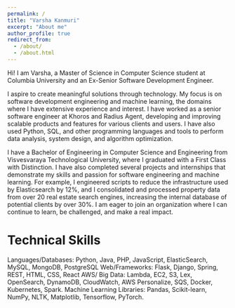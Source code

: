 ```yaml
---
permalink: /
title: "Varsha Kanmuri"
excerpt: "About me"
author_profile: true
redirect_from: 
  - /about/
  - /about.html
---
```

Hi! I am Varsha, a Master of Science in Computer Science student at Columbia University and an Ex-Senior Software Development Engineer.

I aspire to create meaningful solutions through technology. My focus is on software development engineering and machine learning, the domains where I have extensive experience and interest. I have worked as a senior software engineer at Khoros and Radius Agent, developing and improving scalable products and features for various clients and users. I have also used Python, SQL, and other programming languages and tools to perform data analysis, system design, and algorithm optimization.

I have a Bachelor of Engineering in Computer Science and Engineering from Visvesvaraya Technological University, where I graduated with a First Class with Distinction. I have also completed several projects and internships that demonstrate my skills and passion for software engineering and machine learning. For example, I engineered scripts to reduce the infrastructure used by Elasticsearch by 12%, and I consolidated and processed property data from over 20 real estate search engines, increasing the internal database of potential clients by over 30%. I am eager to join an organization where I can continue to learn, be challenged, and make a real impact.


Technical Skills
======
Languages/Databases: Python, Java, PHP,  JavaScript, ElasticSearch, MySQL, MongoDB, PostgreSQL
Web/Frameworks: Flask, Django, Spring, REST, HTML, CSS, React
AWS/ Big Data: Lambda, EC2, S3, Lex, OpenSearch, DynamoDB, CloudWatch, AWS Personalize, SQS, Docker, Kubernetes, Spark.
Machine Learning Libraries: Pandas, Scikit-learn, NumPy, NLTK, Matplotlib, Tensorflow, PyTorch.
